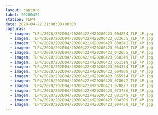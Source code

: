 ```yaml
---
layout: capture
label: 20200422
station: TLP4
date: 2020-04-22 21:00:00+00:00
capturas:
  - imagem: TLP4/2020/202004/20200422/M20200423_004854_TLP_4P.jpg
  - imagem: TLP4/2020/202004/20200422/M20200423_023635_TLP_4P.jpg
  - imagem: TLP4/2020/202004/20200422/M20200423_030542_TLP_4P.jpg
  - imagem: TLP4/2020/202004/20200422/M20200423_034407_TLP_4P.jpg
  - imagem: TLP4/2020/202004/20200422/M20200423_042655_TLP_4P.jpg
  - imagem: TLP4/2020/202004/20200422/M20200423_050249_TLP_4P.jpg
  - imagem: TLP4/2020/202004/20200422/M20200423_051519_TLP_4P.jpg
  - imagem: TLP4/2020/202004/20200422/M20200423_064334_TLP_4P.jpg
  - imagem: TLP4/2020/202004/20200422/M20200423_064808_TLP_4P.jpg
  - imagem: TLP4/2020/202004/20200422/M20200423_065914_TLP_4P.jpg
  - imagem: TLP4/2020/202004/20200422/M20200423_070642_TLP_4P.jpg
  - imagem: TLP4/2020/202004/20200422/M20200423_070827_TLP_4P.jpg
  - imagem: TLP4/2020/202004/20200422/M20200423_073736_TLP_4P.jpg
  - imagem: TLP4/2020/202004/20200422/M20200423_081549_TLP_4P.jpg
  - imagem: TLP4/2020/202004/20200422/M20200423_084209_TLP_4P.jpg
  - imagem: TLP4/2020/202004/20200422/M20200423_084750_TLP_4P.jpg
---
```


